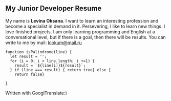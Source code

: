 ## My Junior Developer Resume
My name is **Levina Oksana**.
I want to learn an interesting profession and become a specialist in demand in it. Persevering, I like to learn new things. I love finished projects.
I am only learning programming and English at a conversational level, but if there is a goal, then there will be results.
You can write to me by mail: klokum@mail.ru

```
function isPalindrome(line) {
  let result = '';
  for (i = 0; i < line.length; i +=1) {
    result = `${line[i]}${result}`;
  } if (line === result) { return true} else {
    return false}
  
}
```

Written with GooglTranslate:)